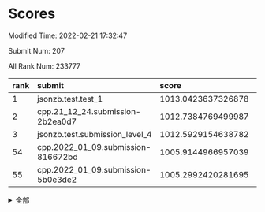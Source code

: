 # Scores

Modified Time: 2022-02-21 17:32:47

Submit Num: 207

All Rank Num: 233777

| rank |               submit               |       score        |       sigma        | pk_num |
| :--- | :--------------------------------- | :----------------- | :----------------- | :----- |
| 1    | jsonzb.test.test_1                 | 1013.0423637326878 | 0.7971517516909332 | 4515   |
| 2    | cpp.21_12_24.submission-2b2ea0d7   | 1012.7384769499987 | 0.8035785470727783 | 4519   |
| 3    | jsonzb.test.submission_level_4     | 1012.5929154638782 | 0.7975629566557675 | 4514   |
| 54   | cpp.2022_01_09.submission-816672bd | 1005.9144966957039 | 0.7308842329710498 | 4517   |
| 55   | cpp.2022_01_09.submission-5b0e3de2 | 1005.2992420281695 | 0.7116427181502945 | 4514   |


<details>
<summary>全部</summary>

| rank |                 submit                 |       score        |       sigma        | pk_num |
| :--- | :------------------------------------- | :----------------- | :----------------- | :----- |
| 1    | jsonzb.test.test_1                     | 1013.0423637326878 | 0.7971517516909332 | 4515   |
| 2    | cpp.21_12_24.submission-2b2ea0d7       | 1012.7384769499987 | 0.8035785470727783 | 4519   |
| 3    | jsonzb.test.submission_level_4         | 1012.5929154638782 | 0.7975629566557675 | 4514   |
| 4    | gobigger.level_3.submission_level_3_31 | 1011.7654745724024 | 0.8065055630070856 | 4513   |
| 5    | gobigger.level_3.submission_level_3_48 | 1011.5388912134723 | 0.788329077313248  | 4518   |
| 6    | gobigger.level_3.submission_level_3_41 | 1011.2250298443704 | 0.7842998085885702 | 4518   |
| 7    | gobigger.level_3.submission_level_3_19 | 1011.0469742363931 | 0.75731295602454   | 4518   |
| 8    | gobigger.level_3.submission_level_3_8  | 1010.9815193982756 | 0.7555656328547384 | 4516   |
| 9    | gobigger.level_3.submission_level_3_33 | 1010.9451328401938 | 0.7852830125619097 | 4515   |
| 10   | gobigger.level_3.submission_level_3_43 | 1010.7166604845809 | 0.7570084368466548 | 4517   |
| 11   | gobigger.level_3.submission_level_3_29 | 1010.6896385555893 | 0.7904004512099718 | 4516   |
| 12   | gobigger.level_3.submission_level_3_46 | 1010.6567091380335 | 0.7744314945933984 | 4517   |
| 13   | gobigger.level_3.submission_level_3_20 | 1010.5365476429082 | 0.748964062468964  | 4520   |
| 14   | gobigger.level_3.submission_level_3_9  | 1010.4911944019211 | 0.7597156988047066 | 4516   |
| 15   | gobigger.level_3.submission_level_3_27 | 1010.442804035073  | 0.7571450881986223 | 4521   |
| 16   | gobigger.level_3.submission_level_3_23 | 1010.4374548064501 | 0.7523833860583461 | 4513   |
| 17   | gobigger.level_3.submission_level_3_16 | 1010.3766034737163 | 0.7614991098411383 | 4519   |
| 18   | gobigger.level_3.submission_level_3_12 | 1010.358265378292  | 0.7494791665280764 | 4517   |
| 19   | gobigger.level_3.submission_level_3_17 | 1010.3488834056707 | 0.7710764585684589 | 4513   |
| 20   | gobigger.level_3.submission_level_3_34 | 1010.2415374083018 | 0.7636805433350926 | 4513   |
| 21   | gobigger.level_3.submission_level_3_10 | 1010.1062648737739 | 0.7478816150475631 | 4523   |
| 22   | gobigger.level_3.submission_level_3_14 | 1010.0487618690132 | 0.7930206481873818 | 4515   |
| 23   | gobigger.level_3.submission_level_3_42 | 1010.0349102725869 | 0.772914985422491  | 4515   |
| 24   | gobigger.level_3.submission_level_3_11 | 1009.9890172212173 | 0.789426595938571  | 4521   |
| 25   | gobigger.level_3.submission_level_3_38 | 1009.9887118251602 | 0.7447622549215379 | 4516   |
| 26   | gobigger.level_3.submission_level_3_0  | 1009.8909184322939 | 0.7802588742902654 | 4517   |
| 27   | gobigger.level_3.submission_level_3_25 | 1009.8310503490776 | 0.7285901524735964 | 4515   |
| 28   | gobigger.level_3.submission_level_3_2  | 1009.7976462717918 | 0.7592462215640197 | 4516   |
| 29   | gobigger.level_3.submission_level_3_37 | 1009.7942593997225 | 0.759748200923307  | 4514   |
| 30   | gobigger.level_3.submission_level_3_45 | 1009.7436003663428 | 0.7624818853804635 | 4522   |
| 31   | gobigger.level_3.submission_level_3_28 | 1009.6749635608003 | 0.7644009047141257 | 4519   |
| 32   | gobigger.level_3.submission_level_3_24 | 1009.6638223568943 | 0.7575346606476777 | 4520   |
| 33   | gobigger.level_3.submission_level_3_39 | 1009.5570724811678 | 0.7449768347493443 | 4516   |
| 34   | gobigger.level_3.submission_level_3_35 | 1009.4822698221069 | 0.7637682769140025 | 4518   |
| 35   | gobigger.level_3.submission_level_3_21 | 1009.4646308203825 | 0.7552281881204685 | 4515   |
| 36   | gobigger.level_3.submission_level_3_5  | 1009.4487171111342 | 0.7453728146780266 | 4522   |
| 37   | gobigger.level_3.submission_level_3_44 | 1009.3828384465023 | 0.7715234460432878 | 4519   |
| 38   | gobigger.level_3.submission_level_3_36 | 1009.3820190000428 | 0.7490702924438557 | 4512   |
| 39   | gobigger.level_3.submission_level_3_47 | 1009.3637220490248 | 0.7380016131110614 | 4518   |
| 40   | gobigger.level_3.submission_level_3_1  | 1009.3467382166907 | 0.7754880777034746 | 4521   |
| 41   | gobigger.level_3.submission_level_3_49 | 1009.2488032725039 | 0.7538407593047217 | 4521   |
| 42   | gobigger.level_3.submission_level_3_6  | 1009.2438719240864 | 0.7417752109166046 | 4515   |
| 43   | gobigger.level_3.submission_level_3_18 | 1009.235118861772  | 0.7344858957150772 | 4520   |
| 44   | gobigger.level_3.submission_level_3_7  | 1009.2262407069862 | 0.7632876720980567 | 4519   |
| 45   | gobigger.level_3.submission_level_3_30 | 1009.142377243874  | 0.754758755398445  | 4516   |
| 46   | gobigger.level_3.submission_level_3_4  | 1008.9856405433716 | 0.754474435346449  | 4519   |
| 47   | gobigger.level_3.submission_level_3_40 | 1008.9797635128859 | 0.728657136206684  | 4519   |
| 48   | gobigger.level_3.submission_level_3_26 | 1008.8769517629335 | 0.7393523965787203 | 4520   |
| 49   | gobigger.level_3.submission_level_3_15 | 1008.8109491502825 | 0.7344538912255664 | 4520   |
| 50   | gobigger.level_3.submission_level_3_22 | 1008.5596581798789 | 0.75437230982289   | 4518   |
| 51   | gobigger.level_3.submission_level_3_3  | 1008.5312751829563 | 0.7442080142734542 | 4512   |
| 52   | gobigger.level_3.submission_level_3_32 | 1008.3463537261623 | 0.7366806546408173 | 4521   |
| 53   | gobigger.level_3.submission_level_3_13 | 1008.1573293478401 | 0.7397207074587305 | 4520   |
| 54   | cpp.2022_01_09.submission-816672bd     | 1005.9144966957039 | 0.7308842329710498 | 4517   |
| 55   | cpp.2022_01_09.submission-5b0e3de2     | 1005.2992420281695 | 0.7116427181502945 | 4514   |
| 56   | gobigger.level_1.submission_level_1_6  | 1005.2099835628633 | 0.7311800754745931 | 4516   |
| 57   | gobigger.level_1.submission_level_1_13 | 1005.0219986537729 | 0.723937274933601  | 4517   |
| 58   | gobigger.level_1.submission_level_1_1  | 1005.0010245952345 | 0.7126054023150366 | 4523   |
| 59   | gobigger.level_1.submission_level_1_16 | 1004.5371068319537 | 0.7301458604993477 | 4519   |
| 60   | gobigger.level_1.submission_level_1_3  | 1004.399668242031  | 0.7251771625172205 | 4512   |
| 61   | gobigger.level_1.submission_level_1_27 | 1004.3959031585172 | 0.7205184601829902 | 4523   |
| 62   | gobigger.level_1.submission_level_1_4  | 1004.2511914031952 | 0.7138610683021271 | 4516   |
| 63   | gobigger.level_1.submission_level_1_45 | 1004.2095789424167 | 0.7145713277271064 | 4516   |
| 64   | gobigger.level_1.submission_level_1_14 | 1004.1688245427749 | 0.7223023850126783 | 4514   |
| 65   | gobigger.level_1.submission_level_1_12 | 1004.1191144974409 | 0.7261348700083669 | 4522   |
| 66   | gobigger.level_1.submission_level_1_8  | 1003.9295520243877 | 0.7316447964930121 | 4516   |
| 67   | gobigger.level_1.submission_level_1_38 | 1003.8686937824716 | 0.715701054424668  | 4513   |
| 68   | gobigger.level_1.submission_level_1_32 | 1003.8105415581767 | 0.7101889687401604 | 4517   |
| 69   | gobigger.level_1.submission_level_1_5  | 1003.802742784636  | 0.7211686201767477 | 4520   |
| 70   | gobigger.level_1.submission_level_1_47 | 1003.695632575568  | 0.709880970045624  | 4522   |
| 71   | gobigger.level_1.submission_level_1_37 | 1003.6859130061237 | 0.7189601574688492 | 4521   |
| 72   | gobigger.level_1.submission_level_1_23 | 1003.6725540894364 | 0.7171655295990086 | 4518   |
| 73   | gobigger.level_1.submission_level_1_33 | 1003.6064426824707 | 0.707857694221021  | 4518   |
| 74   | gobigger.level_1.submission_level_1_28 | 1003.579559668055  | 0.7227023532184644 | 4516   |
| 75   | gobigger.level_1.submission_level_1_22 | 1003.5619391683427 | 0.7144582657116104 | 4519   |
| 76   | gobigger.level_1.submission_level_1_24 | 1003.5550815930106 | 0.7208976980774986 | 4522   |
| 77   | gobigger.level_1.submission_level_1_18 | 1003.5268709484747 | 0.7221865378040593 | 4516   |
| 78   | gobigger.level_1.submission_level_1_41 | 1003.5043896012343 | 0.7206856897119381 | 4521   |
| 79   | gobigger.level_1.submission_level_1_35 | 1003.4636491737068 | 0.7197820136938747 | 4515   |
| 80   | gobigger.level_1.submission_level_1_30 | 1003.4475523718917 | 0.728447880509612  | 4520   |
| 81   | gobigger.level_1.submission_level_1_17 | 1003.3883144179027 | 0.718980750234308  | 4516   |
| 82   | gobigger.level_1.submission_level_1_40 | 1003.2464828345786 | 0.7062844617969893 | 4515   |
| 83   | gobigger.level_1.submission_level_1_10 | 1003.1516586707875 | 0.7168713471844325 | 4516   |
| 84   | gobigger.level_1.submission_level_1_46 | 1003.0451175143535 | 0.7116881029514092 | 4522   |
| 85   | gobigger.level_1.submission_level_1_48 | 1002.9918890194238 | 0.7195713392271443 | 4519   |
| 86   | gobigger.level_1.submission_level_1_49 | 1002.9682450958464 | 0.7285805706344068 | 4513   |
| 87   | gobigger.level_1.submission_level_1_20 | 1002.8674729605013 | 0.7153459252289136 | 4517   |
| 88   | gobigger.level_1.submission_level_1_0  | 1002.8492570927235 | 0.7153905055772014 | 4520   |
| 89   | gobigger.level_1.submission_level_1_15 | 1002.8078571197373 | 0.7092266052523745 | 4516   |
| 90   | gobigger.level_1.submission_level_1_36 | 1002.794715817153  | 0.7141599195210688 | 4520   |
| 91   | gobigger.level_1.submission_level_1_26 | 1002.7711071623287 | 0.7054844099237257 | 4522   |
| 92   | gobigger.level_1.submission_level_1_43 | 1002.7238847181568 | 0.6941366759329289 | 4517   |
| 93   | gobigger.level_1.submission_level_1_7  | 1002.7154059995537 | 0.7136738031400004 | 4516   |
| 94   | gobigger.level_1.submission_level_1_21 | 1002.7066499560947 | 0.711998131950368  | 4516   |
| 95   | gobigger.level_1.submission_level_1_9  | 1002.6905082312775 | 0.7053854339489652 | 4513   |
| 96   | gobigger.level_1.submission_level_1_44 | 1002.6883350192531 | 0.7205966619901952 | 4515   |
| 97   | gobigger.level_1.submission_level_1_11 | 1002.6194589229813 | 0.7166196988963411 | 4509   |
| 98   | gobigger.level_1.submission_level_1_29 | 1002.5502596578115 | 0.7074275998218137 | 4515   |
| 99   | gobigger.level_1.submission_level_1_39 | 1002.5436795473612 | 0.7180636593871629 | 4516   |
| 100  | gobigger.level_1.submission_level_1_31 | 1002.4508162867703 | 0.7124007746661796 | 4517   |
| 101  | gobigger.level_1.submission_level_1_2  | 1002.1536394657056 | 0.7146865138744111 | 4520   |
| 102  | gobigger.level_1.submission_level_1_42 | 1002.1092560562187 | 0.7127800655091184 | 4517   |
| 103  | gobigger.level_1.submission_level_1_25 | 1002.031982729665  | 0.7103496898455388 | 4522   |
| 104  | gobigger.level_1.submission_level_1_19 | 1001.9580101187877 | 0.7072952279268323 | 4518   |
| 105  | gobigger.level_1.submission_level_1_34 | 1001.7813457601609 | 0.7119365734709991 | 4517   |
| 106  | gobigger.random.submission_random_19   | 997.2301155475876  | 0.7068041583774578 | 4516   |
| 107  | gobigger.random.submission_random_27   | 997.1892908780354  | 0.7143363740361333 | 4518   |
| 108  | gobigger.random.submission_random_1    | 997.0329111622494  | 0.7039419263453561 | 4512   |
| 109  | gobigger.random.submission_random_24   | 996.7419512064356  | 0.7037755130310179 | 4516   |
| 110  | gobigger.random.submission_random_4    | 996.697421581277   | 0.7307666340022443 | 4519   |
| 111  | gobigger.random.submission_random_17   | 996.5513555641409  | 0.6967147201861286 | 4516   |
| 112  | gobigger.random.submission_random_25   | 996.5326000638672  | 0.7230116424251735 | 4515   |
| 113  | gobigger.random.submission_random_30   | 996.4914864388999  | 0.7143583482712389 | 4522   |
| 114  | gobigger.random.submission_random_47   | 996.4819405745882  | 0.7127485245490915 | 4517   |
| 115  | gobigger.random.submission_random_13   | 996.4718257668585  | 0.7130660454131093 | 4517   |
| 116  | gobigger.random.submission_random_18   | 996.4615991167859  | 0.7037086194955575 | 4520   |
| 117  | gobigger.random.submission_random_41   | 996.442283026732   | 0.7010515979605452 | 4513   |
| 118  | gobigger.random.submission_random_7    | 996.3995944725475  | 0.6947482903148247 | 4515   |
| 119  | gobigger.random.submission_random_35   | 996.2668206199428  | 0.7095760562246135 | 4513   |
| 120  | gobigger.random.submission_random_31   | 996.1805314505581  | 0.7119923592974388 | 4516   |
| 121  | gobigger.random.submission_random_12   | 996.1554646300485  | 0.7132634052421262 | 4516   |
| 122  | gobigger.random.submission_random_42   | 996.1203054286954  | 0.7029098606107196 | 4519   |
| 123  | gobigger.random.submission_random_40   | 996.0539849291462  | 0.7198647048433581 | 4517   |
| 124  | gobigger.random.submission_random_46   | 996.0051478568942  | 0.7108780364779326 | 4518   |
| 125  | gobigger.random.submission_random_36   | 995.9979023164689  | 0.6962817985501837 | 4519   |
| 126  | gobigger.random.submission_random_43   | 995.9702690554791  | 0.7056014053490974 | 4515   |
| 127  | gobigger.random.submission_random_28   | 995.955437121415   | 0.7133389725962868 | 4515   |
| 128  | gobigger.random.submission_random_21   | 995.9334493302732  | 0.7196920983976706 | 4517   |
| 129  | gobigger.random.submission_random_26   | 995.915948539397   | 0.7019419951112346 | 4523   |
| 130  | gobigger.random.submission_random_22   | 995.9057748962437  | 0.7165615878346375 | 4519   |
| 131  | gobigger.random.submission_random_11   | 995.8754548906644  | 0.7034622022586157 | 4518   |
| 132  | gobigger.random.submission_random_2    | 995.8594978855851  | 0.7183458485874347 | 4518   |
| 133  | gobigger.random.submission_random_6    | 995.8173208106376  | 0.708254910101504  | 4521   |
| 134  | gobigger.random.submission_random_32   | 995.7461732873888  | 0.6995474010802974 | 4516   |
| 135  | gobigger.random.submission_random_48   | 995.665558922842   | 0.7131900448587565 | 4512   |
| 136  | gobigger.random.submission_random_23   | 995.6453997857461  | 0.7112323317114305 | 4511   |
| 137  | gobigger.random.submission_random_44   | 995.6048375203349  | 0.7148465602579267 | 4523   |
| 138  | gobigger.random.submission_random_5    | 995.5822432582617  | 0.7196335464721055 | 4514   |
| 139  | gobigger.random.submission_random_15   | 995.536803473429   | 0.717111992993984  | 4521   |
| 140  | gobigger.random.submission_random_38   | 995.5268097195973  | 0.7132494910783571 | 4519   |
| 141  | gobigger.random.submission_random_29   | 995.4067766821682  | 0.7209696383735991 | 4521   |
| 142  | gobigger.random.submission_random_10   | 995.3667279061951  | 0.7071424314236979 | 4520   |
| 143  | gobigger.random.submission_random_37   | 995.3484684645399  | 0.7209354140678099 | 4521   |
| 144  | gobigger.random.submission_random_16   | 995.3266678606892  | 0.7258401790829412 | 4520   |
| 145  | gobigger.random.submission_random_9    | 995.3098177734427  | 0.729818619024293  | 4523   |
| 146  | gobigger.random.submission_random_45   | 995.2811675171095  | 0.7196175778933845 | 4516   |
| 147  | gobigger.random.submission_random_8    | 995.2796939008991  | 0.7105240905105145 | 4521   |
| 148  | gobigger.random.submission_random_3    | 995.1678743499631  | 0.7126014300012834 | 4520   |
| 149  | gobigger.random.submission_random_34   | 995.1436285276477  | 0.720912165565899  | 4514   |
| 150  | gobigger.random.submission_random_33   | 995.1191779293607  | 0.7104232804311815 | 4517   |
| 151  | gobigger.random.submission_random_39   | 994.8218891905628  | 0.7190150916680415 | 4513   |
| 152  | gobigger.random.submission_random_0    | 994.7510153000933  | 0.7178148552629664 | 4516   |
| 153  | gobigger.random.submission_random_20   | 994.7364347825912  | 0.7108002427694212 | 4512   |
| 154  | gobigger.random.submission_random_49   | 994.6486748153313  | 0.7213479684201507 | 4519   |
| 155  | gobigger.random.submission_random_14   | 994.6379012101719  | 0.7168058868233805 | 4516   |
| 156  | gobigger.level_2.submission_level_2_13 | 994.3918792995798  | 0.7293452549125565 | 4520   |
| 157  | gobigger.level_2.submission_level_2_12 | 993.9257934318223  | 0.7256813594173561 | 4520   |
| 158  | gobigger.level_2.submission_level_2_16 | 993.5405590895705  | 0.7288431644459713 | 4514   |
| 159  | gobigger.level_2.submission_level_2_40 | 993.4906883168884  | 0.727615199356417  | 4517   |
| 160  | gobigger.level_2.submission_level_2_47 | 993.3622640734567  | 0.7286812229562445 | 4513   |
| 161  | gobigger.level_2.submission_level_2_30 | 993.2879775493359  | 0.7284540558646246 | 4518   |
| 162  | gobigger.level_2.submission_level_2_3  | 993.2034289335604  | 0.7369233953170801 | 4512   |
| 163  | gobigger.level_2.submission_level_2_29 | 993.1387247894594  | 0.7245373021177011 | 4522   |
| 164  | gobigger.level_2.submission_level_2_24 | 993.0241792270708  | 0.7514803198218712 | 4516   |
| 165  | gobigger.level_2.submission_level_2_18 | 992.9976956721667  | 0.7358557537845627 | 4515   |
| 166  | gobigger.level_2.submission_level_2_34 | 992.9594906691544  | 0.7266335327387559 | 4522   |
| 167  | gobigger.level_2.submission_level_2_23 | 992.9136194449662  | 0.7341058111302813 | 4518   |
| 168  | gobigger.level_2.submission_level_2_49 | 992.885843998167   | 0.7393644924510714 | 4521   |
| 169  | gobigger.level_2.submission_level_2_26 | 992.871501404686   | 0.7499835288687506 | 4513   |
| 170  | gobigger.level_2.submission_level_2_2  | 992.7960894354163  | 0.7425206991635852 | 4514   |
| 171  | gobigger.level_2.submission_level_2_9  | 992.7638731411578  | 0.736083826198195  | 4514   |
| 172  | gobigger.level_2.submission_level_2_11 | 992.7329729856076  | 0.7501916104596134 | 4512   |
| 173  | gobigger.level_2.submission_level_2_38 | 992.6000326715158  | 0.7376903148978392 | 4521   |
| 174  | gobigger.level_2.submission_level_2_46 | 992.5674180005547  | 0.7546856733162794 | 4515   |
| 175  | gobigger.level_2.submission_level_2_31 | 992.5376506289994  | 0.7340145061054458 | 4514   |
| 176  | gobigger.level_2.submission_level_2_19 | 992.5002906265626  | 0.7543516893753052 | 4515   |
| 177  | gobigger.level_2.submission_level_2_4  | 992.4573891208062  | 0.7471072377074872 | 4522   |
| 178  | gobigger.level_2.submission_level_2_22 | 992.4377830820359  | 0.7462238512353557 | 4523   |
| 179  | gobigger.level_2.submission_level_2_7  | 992.3928036300653  | 0.738665475918972  | 4515   |
| 180  | gobigger.level_2.submission_level_2_15 | 992.1922217446868  | 0.7514275577643981 | 4521   |
| 181  | gobigger.level_2.submission_level_2_0  | 992.1721731074662  | 0.7488168447679501 | 4523   |
| 182  | gobigger.level_2.submission_level_2_35 | 992.1274144956071  | 0.7684390457403113 | 4523   |
| 183  | gobigger.level_2.submission_level_2_10 | 992.1206241694659  | 0.7718786753323803 | 4522   |
| 184  | gobigger.level_2.submission_level_2_37 | 992.0468970902929  | 0.7215605969671992 | 4519   |
| 185  | gobigger.level_2.submission_level_2_5  | 992.0345620451019  | 0.7427445048922562 | 4518   |
| 186  | gobigger.level_2.submission_level_2_42 | 991.9685761974739  | 0.7320345816410674 | 4520   |
| 187  | gobigger.level_2.submission_level_2_43 | 991.9465236131316  | 0.7367521188334957 | 4517   |
| 188  | gobigger.level_2.submission_level_2_45 | 991.9358390759342  | 0.7501245123357171 | 4517   |
| 189  | gobigger.level_2.submission_level_2_44 | 991.8004697508738  | 0.751973802665105  | 4515   |
| 190  | gobigger.level_2.submission_level_2_41 | 991.7320157635766  | 0.7407652921404034 | 4517   |
| 191  | gobigger.level_2.submission_level_2_8  | 991.6569615981258  | 0.7588686830372137 | 4519   |
| 192  | gobigger.level_2.submission_level_2_32 | 991.6122465183396  | 0.7492790226803518 | 4512   |
| 193  | gobigger.level_2.submission_level_2_1  | 991.5542309987255  | 0.763967357774241  | 4518   |
| 194  | gobigger.level_2.submission_level_2_48 | 991.5337832781585  | 0.7568837712977056 | 4515   |
| 195  | gobigger.level_2.submission_level_2_17 | 991.5064833358523  | 0.7392319198528439 | 4519   |
| 196  | gobigger.level_2.submission_level_2_21 | 991.4762173303169  | 0.764051346603437  | 4518   |
| 197  | gobigger.level_2.submission_level_2_33 | 991.4567621425759  | 0.7760303033342992 | 4523   |
| 198  | gobigger.level_2.submission_level_2_20 | 991.4365863928343  | 0.7588185868113542 | 4517   |
| 199  | gobigger.level_2.submission_level_2_14 | 991.3276434017431  | 0.75760603578071   | 4517   |
| 200  | gobigger.level_2.submission_level_2_28 | 991.1896831507871  | 0.7504764925892008 | 4516   |
| 201  | gobigger.level_2.submission_level_2_6  | 991.0578678202842  | 0.7457861647983798 | 4519   |
| 202  | gobigger.level_2.submission_level_2_25 | 991.0001403181357  | 0.7612042118443563 | 4509   |
| 203  | gobigger.level_2.submission_level_2_36 | 990.9065712554097  | 0.7602999715618997 | 4521   |
| 204  | gobigger.level_2.submission_level_2_39 | 990.0355198273363  | 0.7708637781643178 | 4521   |
| 205  | gobigger.level_2.submission_level_2_27 | 989.38207868079    | 0.7686512002238567 | 4517   |
| 206  | gobigger.none.submission_none_0        | 979.8920422460296  | 1.159722480245785  | 4519   |
| 207  | gobigger.none.submission_none_1        | 976.5034873122131  | 1.3235316039045009 | 4519   |

</details>